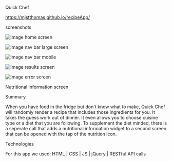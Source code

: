 Quick Chef

https://mjstthomas.github.io/recipeApp/

screenshots

![image](https://user-images.githubusercontent.com/53156193/76509126-c07ca200-640c-11ea-9f2b-b65f2d565dc7.png)
home screen

![image](https://user-images.githubusercontent.com/53156193/76509199-ddb17080-640c-11ea-9434-5b8677c57838.png)
nav bar large screen

![image](https://user-images.githubusercontent.com/53156193/76509257-f752b800-640c-11ea-975d-13604dff1068.png)
nav bar mobile

![image](https://user-images.githubusercontent.com/53156193/76509331-13eef000-640d-11ea-976e-e48f67403845.png)
results screen

![image](https://user-images.githubusercontent.com/53156193/76509374-2cf7a100-640d-11ea-9772-08ef89db1de7.png)
error screen


Nutritional information screen

Summary

When you have food in the fridge but don't know what to make, Quick Chef will randomly render a recipe that includes those ingredients for you.  It takes the guess work out of dinner.  It even allows you to choose cuisine type or a diet that you are following.  To supplement the diet minded, there is a seperate call that adds a nutritional information widget to a second screen that can be opened with the tap of the nutrition icon.

Technologies

For this app we used:  HTML | CSS | JS | jQuery | RESTful API calls